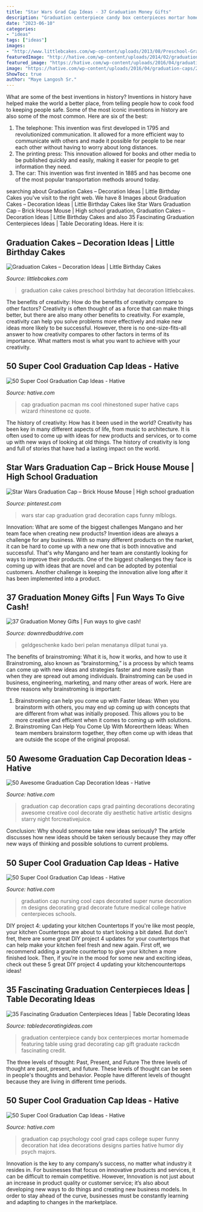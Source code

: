 ```yaml
---
title: "Star Wars Grad Cap Ideas - 37 Graduation Money Gifts"
description: "Graduation centerpiece candy box centerpieces mortar homemade featuring table using grad decorating cap gift graduate rackcdn fascinating credit"
date: "2023-06-10"
categories:
- "ideas"
tags: ["ideas"]
images:
- "http://www.littlebcakes.com/wp-content/uploads/2013/08/Preschool-Graduation-Cake.jpg"
featuredImage: "http://hative.com/wp-content/uploads/2014/02/graduation-cap/decorating-graduation-cap-32.jpg"
featured_image: "https://hative.com/wp-content/uploads/2016/04/graduation-caps/33-super-cool-graduation-cap-ideas.jpg"
image: "https://hative.com/wp-content/uploads/2016/04/graduation-caps/28-super-cool-graduation-cap-ideas.jpg"
ShowToc: true
author: "Maye Langosh Sr."
---
```



What are some of the best inventions in history?
Inventions in history have helped make the world a better place, from telling people how to cook food to keeping people safe. Some of the most iconic inventions in history are also some of the most common. Here are six of the best: 
1. The telephone: This invention was first developed in 1795 and revolutionized communication. It allowed for a more efficient way to communicate with others and made it possible for people to be near each other without having to worry about long distances. 
2. The printing press: This innovation allowed for books and other media to be published quickly and easily, making it easier for people to get information they need. 
3. The car: This invention was first invented in 1885 and has become one of the most popular transportation methods around today.

	

		
searching about Graduation Cakes – Decoration Ideas | Little Birthday Cakes you've visit to the right web. We have 8 Images about Graduation Cakes – Decoration Ideas | Little Birthday Cakes like Star Wars Graduation Cap – Brick House Mouse | High school graduation, Graduation Cakes – Decoration Ideas | Little Birthday Cakes and also 35 Fascinating Graduation Centerpieces Ideas | Table Decorating Ideas. Here it is:
		
    
## Graduation Cakes – Decoration Ideas | Little Birthday Cakes

<img loading=lazy src="http://www.littlebcakes.com/wp-content/uploads/2013/08/Preschool-Graduation-Cake.jpg" onerror="this.onerror=null;this.src='https://tse2.mm.bing.net/th?id=OIP.Gc0ZoXcFtMIurGMT7G9g-AHaIF&amp;pid=15.1';" alt="Graduation Cakes – Decoration Ideas | Little Birthday Cakes">

_Source: littlebcakes.com_

>graduation cake cakes preschool birthday hat decoration littlebcakes. 

	

The benefits of creativity: How do the benefits of creativity compare to other factors?
Creativity is often thought of as a force that can make things better, but there are also many other benefits to creativity. For example, creativity can help you solve problems more effectively and make new ideas more likely to be successful. However, there is no one-size-fits-all answer to how creativity compares to other factors in terms of its importance. What matters most is what you want to achieve with your creativity.

    
## 50 Super Cool Graduation Cap Ideas - Hative

<img loading=lazy src="https://hative.com/wp-content/uploads/2016/04/graduation-caps/33-super-cool-graduation-cap-ideas.jpg" onerror="this.onerror=null;this.src='https://tse2.mm.bing.net/th?id=OIP.-5buOXVNdk2mN2BQSzgvSQHaJ4&amp;pid=15.1';" alt="50 Super Cool Graduation Cap Ideas - Hative">

_Source: hative.com_

>cap graduation pacman ms cool rhinestoned super hative caps wizard rhinestone oz quote. 

	

The history of creativity: How has it been used in the world?
Creativity has been key in many different aspects of life, from music to architecture. It is often used to come up with ideas for new products and services, or to come up with new ways of looking at old things. The history of creativity is long and full of stories that have had a lasting impact on the world.

    
## Star Wars Graduation Cap – Brick House Mouse | High School Graduation

<img loading=lazy src="https://i.pinimg.com/originals/81/f8/5a/81f85a67804c0cb214bb31c37d102230.jpg" onerror="this.onerror=null;this.src='https://tse2.mm.bing.net/th?id=OIP.gP-OO59VZcx099I-jv5RrwHaE6&amp;pid=15.1';" alt="Star Wars Graduation Cap – Brick House Mouse | High school graduation">

_Source: pinterest.com_

>wars star cap graduation grad decoration caps funny mlblogs. 

	

Innovation: What are some of the biggest challenges Mangano and her team face when creating new products?
Invention ideas are always a challenge for any business. With so many different products on the market, it can be hard to come up with a new one that is both innovative and successful. That's why Mangano and her team are constantly looking for ways to improve their products. One of the biggest challenges they face is coming up with ideas that are novel and can be adopted by potential customers. Another challenge is keeping the innovation alive long after it has been implemented into a product.

    
## 37 Graduation Money Gifts | Fun Ways To Give Cash!

<img loading=lazy src="http://www.downredbuddrive.com/wp-content/uploads/2019/04/Giving-Money-for-Graduation-with-Unique-Graduation-Gifts-007.jpg" onerror="this.onerror=null;this.src='https://tse3.mm.bing.net/th?id=OIP.I4o0EgcPm9k1oOKjq6i0SAHaHa&amp;pid=15.1';" alt="37 Graduation Money Gifts | Fun ways to give cash!">

_Source: downredbuddrive.com_

>geldgeschenke kado beri pelan menatanya dilipat tunai ya. 

	

The benefits of brainstroming: What it is, how it works, and how to use it
Brainstroming, also known as “brainstorming,” is a process by which teams can come up with new ideas and strategies faster and more easily than when they are spread out among individuals. Brainstroming can be used in business, engineering, marketing, and many other areas of work. Here are three reasons why brainstroming is important: 
1. Brainstroming can help you come up with Faster Ideas: When you brainstorm with others, you may end up coming up with concepts that are different from what was initially proposed. This allows you to be more creative and efficient when it comes to coming up with solutions. 
2. Brainstroming Can Help You Come Up With Moreorthern Ideas: When team members brainstorm together, they often come up with ideas that are outside the scope of the original proposal.

    
## 50 Awesome Graduation Cap Decoration Ideas - Hative

<img loading=lazy src="http://hative.com/wp-content/uploads/2014/02/graduation-cap/decorating-graduation-cap-32.jpg" onerror="this.onerror=null;this.src='https://tse3.mm.bing.net/th?id=OIP.SC17UQcExRPJN-yznN5dnAHaJ6&amp;pid=15.1';" alt="50 Awesome Graduation Cap Decoration Ideas - Hative">

_Source: hative.com_

>graduation cap decoration caps grad painting decorations decorating awesome creative cool decorate diy aesthetic hative artistic designs starry night forcreativejuice. 

	

Conclusion: Why should someone take new ideas seriously?
The article discusses how new ideas should be taken seriously because they may offer new ways of thinking and possible solutions to current problems.

    
## 50 Super Cool Graduation Cap Ideas - Hative

<img loading=lazy src="https://hative.com/wp-content/uploads/2016/04/graduation-caps/23-super-cool-graduation-cap-ideas.jpg" onerror="this.onerror=null;this.src='https://tse3.mm.bing.net/th?id=OIP.-1jpx8tE1K5tl1JOmy5_OgHaNL&amp;pid=15.1';" alt="50 Super Cool Graduation Cap Ideas - Hative">

_Source: hative.com_

>graduation cap nursing cool caps decorated super nurse decoration rn designs decorating grad decorate future medical college hative centerpieces schools. 

	

DIY project 4: updating your kitchen Countertops
If you're like most people, your kitchen Countertops are about to start looking a bit dated. But don't fret, there are some great DIY project 4 updates for your countertops that can help make your kitchen feel fresh and new again. First off, we recommend adding a granite countertop to give your kitchen a more finished look. Then, if you're in the mood for some new and exciting ideas, check out these 5 great DIY project 4 updating your kitchencountertops ideas!

    
## 35 Fascinating Graduation Centerpieces Ideas | Table Decorating Ideas

<img loading=lazy src="https://www.tabledecoratingideas.com/static/img/homemade-graduation-candy-centerpiece-using-mortar-board-box-730.jpg" onerror="this.onerror=null;this.src='https://tse2.mm.bing.net/th?id=OIP.yMq8DEJ6Qi7iLZFCnBDspgHaJm&amp;pid=15.1';" alt="35 Fascinating Graduation Centerpieces Ideas | Table Decorating Ideas">

_Source: tabledecoratingideas.com_

>graduation centerpiece candy box centerpieces mortar homemade featuring table using grad decorating cap gift graduate rackcdn fascinating credit. 

	

The three levels of thought: Past, Present, and Future
The three levels of thought are past, present, and future. These levels of thought can be seen in people's thoughts and behavior. People have different levels of thought because they are living in different time periods.

    
## 50 Super Cool Graduation Cap Ideas - Hative

<img loading=lazy src="https://hative.com/wp-content/uploads/2016/04/graduation-caps/28-super-cool-graduation-cap-ideas.jpg" onerror="this.onerror=null;this.src='https://tse2.mm.bing.net/th?id=OIP.LzQhnyyLnpThoI68JVbjswHaJ3&amp;pid=15.1';" alt="50 Super Cool Graduation Cap Ideas - Hative">

_Source: hative.com_

>graduation cap psychology cool grad caps college super funny decoration hat idea decorations designs parties hative humor diy psych majors. 

	

Innovation is the key to any company’s success, no matter what industry it resides in. For businesses that focus on innovative products and services, it can be difficult to remain competitive. However, Innovation is not just about an increase in product quality or customer service; it’s also about developing new ways to do things and creating new business models. In order to stay ahead of the curve, businesses must be constantly learning and adapting to changes in the marketplace.

